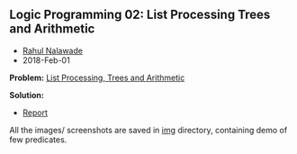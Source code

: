 ## Logic Programming 02: List Processing Trees and Arithmetic

- [Rahul Nalawade](https://github.com/rahul1947)
- 2018-Feb-01 

**Problem:** [List Processing, Trees and Arithmetic](https://github.com/rahul1947/Logic-Programming/blob/master/LogProg%2002%20List%20Processing%20Trees%20and%20Arithmetic/rsn170330_A02_CS6374.pdf)

**Solution:** 
- [Report](https://github.com/rahul1947/Logic-Programming/blob/master/LogProg%2002%20List%20Processing%20Trees%20and%20Arithmetic/rsn170330_A02_CS6374.pdf)

All the images/ screenshots are saved in [img](https://github.com/rahul1947/Logic-Programming/tree/master/LogProg%2002%20List%20Processing%20Trees%20and%20Arithmetic/img) directory, containing demo of few predicates.